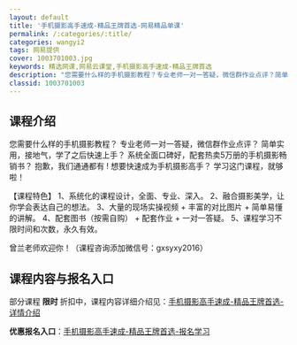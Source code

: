 ```yaml
---
layout: default
title: '手机摄影高手速成-精品王牌首选-网易精品单课'
permalink: /:categories/:title/
categories: wangyi2
tags: 网易提供
cover: 1003701003.jpg
keywords: 精选网课,网易云课堂,手机摄影高手速成-精品王牌首选
description: "您需要什么样的手机摄影教程？专业老师一对一答疑，微信群作业点评？简单实用，接地气，学了之后快速上手？系统全面口碑好，配套热卖5万册的手机摄影畅销书？抱歉，我们通通都有!想要快速成为手机摄影高"
classid: 1003701003
---
```


## 课程介绍

您需要什么样的手机摄影教程？
专业老师一对一答疑，微信群作业点评？
简单实用，接地气，学了之后快速上手？
系统全面口碑好，配套热卖5万册的手机摄影畅销书？
抱歉，我们通通都有 ! 
想要快速成为手机摄影高手？
学习这门课程，就够啦！

【课程特色】
1、系统化的课程设计，全面、专业、深入。
2、融合摄影美学，让你学会表达自己的想法。
3、大量的现场实操视频 + 丰富的对比图片 + 简单易懂的讲解。
4、配套图书（按需自购） + 配套作业 + 一对一答疑。
5、课程学习不限时间和次数，永久有效。

曾兰老师欢迎你！（课程咨询添加微信号：gxsyxy2016）

## 课程内容与报名入口

部分课程 **限时** 折扣中，课程内容详细介绍见：[手机摄影高手速成-精品王牌首选-详情介绍](https://study.163.com/course/introduction/1003701003.htm?share=1&shareId=1025206652&utm_campaign=share&utm_medium=iphoneShare&utm_source=&utm_u=1025206652)

**优惠报名入口**：[手机摄影高手速成-精品王牌首选-报名学习](https://study.163.com/course/introduction/1003701003.htm?share=1&shareId=1025206652&utm_campaign=share&utm_medium=iphoneShare&utm_source=&utm_u=1025206652)

